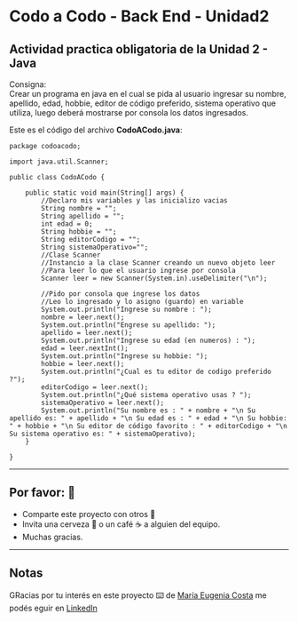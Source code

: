 # Codo a Codo - Back End - Unidad2

## Actividad practica obligatoria de la Unidad 2 - Java

Consigna: <br>
Crear un programa en java en el cual se pida al usuario ingresar su nombre, apellido, edad, hobbie, editor de código preferido, sistema operativo que utiliza, luego deberá mostrarse por consola los datos ingresados. <br>

Este es el código del archivo **CodoACodo.java**: <br>

```
package codoacodo;

import java.util.Scanner;

public class CodoACodo {

    public static void main(String[] args) {
        //Declaro mis variables y las inicializo vacias
        String nombre = "";
        String apellido = "";
        int edad = 0;
        String hobbie = "";
        String editorCodigo = "";
        String sistemaOperativo="";
        //Clase Scanner
        //Instancio a la clase Scanner creando un nuevo objeto leer
        //Para leer lo que el usuario ingrese por consola
        Scanner leer = new Scanner(System.in).useDelimiter("\n");
        
        //Pido por consola que ingrese los datos 
        //Leo lo ingresado y lo asigno (guardo) en variable
        System.out.println("Ingrese su nombre : ");
        nombre = leer.next();
        System.out.println("Engrese su apellido: ");
        apellido = leer.next();
        System.out.println("Ingrese su edad (en numeros) : ");
        edad = leer.nextInt();
        System.out.println("Ingrese su hobbie: ");
        hobbie = leer.next();
        System.out.println("¿Cual es tu editor de codigo preferido ?");
        editorCodigo = leer.next();
        System.out.println("¿Qué sistema operativo usas ? ");
        sistemaOperativo = leer.next();
        System.out.println("Su nombre es : " + nombre + "\n Su apellido es: " + apellido + "\n Su edad es : " + edad + "\n Su hobbie: " + hobbie + "\n Su editor de código favorito : " + editorCodigo + "\n Su sistema operativo es: " + sistemaOperativo);
    }
    
}
```

---

## Por favor: 🎁

* Comparte este proyecto con otros  📢
* Invita una cerveza 🍺 o un café ☕ a alguien del equipo. 
* Muchas gracias.

---
## Notas
GRacias por tu interés en este proyecto ⌨️ de [María Eugenia Costa](https://github.com/eugenia1984) me podés eguir en [LinkedIn](http://www.linkedin.com/in/maríaeugeniacosta) 

